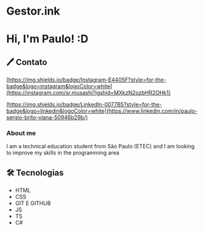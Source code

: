 # Gestor.ink

# Hi, I'm Paulo! :D

## 🖊 Contato
[https://img.shields.io/badge/Instagram-E4405F?style=for-the-badge&logo=instagram&logoColor=white](https://instagram.com/sr.musashi?igshid=MXkzN2ozbHR2OHk1)

[https://img.shields.io/badge/LinkedIn-0077B5?style=for-the-badge&logo=linkedin&logoColor=white](https://www.linkedin.com/in/paulo-sergio-brito-viana-50946b29b/)

### About me
I am a technical education student from São Paulo (ETEC) and I am looking to improve my skills in the programming area

## 🛠 Tecnologias

- HTML
- CSS
- GIT E GITHUB
- JS
- TS
- C#
